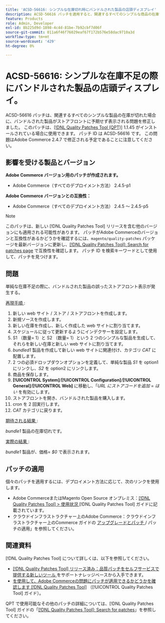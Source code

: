 ```yaml
---
title: 'ACSD-56616: シンプルな在庫切れ時にバンドルされた製品の店頭ディスプレイ'
description: ACSD-56616 パッチを適用すると、関連するすべてのシンプルな商品の在庫切れ時に、バンドルされた商品が予期せずストアフロントに表示されるAdobe Commerceの問題を修正できます。
feature: Products
role: Admin, Developer
exl-id: 8b225d9d-1898-4c4d-81be-7b92cbf7d06f
source-git-commit: 011a6f46f76029eaf67f172b576e58dac9710a3d
workflow-type: tm+mt
source-wordcount: '429'
ht-degree: 0%

---
```


# ACSD-56616: シンプルな在庫不足の際にバンドルされた製品の店頭ディスプレイ。

ACSD-56616 パッチは、関連するすべてのシンプルな製品の在庫が切れた場合に、バンドルされた製品がストアフロントに予期せず表示される問題を修正しました。 このパッチは、[[!DNL Quality Patches Tool (QPT)]](https://experienceleague.adobe.com/en/docs/commerce-operations/tools/quality-patches-tool/quality-patches-tool-to-self-serve-quality-patches) 1.1.45 がインストールされている場合に使用できます。 パッチ ID は ACSD-56616 です。 この問題はAdobe Commerce 2.4.7 で修正される予定であることに注意してください。

## 影響を受ける製品とバージョン

**Adobe Commerce バージョン用のパッチが作成されます。**

* Adobe Commerce（すべてのデプロイメント方法） 2.4.5-p1

**Adobe Commerce バージョンとの互換性：**

* Adobe Commerce（すべてのデプロイメント方法） 2.4.5 ～ 2.4.5-p5

>[!NOTE]
>
>このパッチは、新しい [!DNL Quality Patches Tool] リリースを含む他のバージョンにも適用される可能性があります。 パッチがAdobe Commerceのバージョンと互換性があるかどうかを確認するには、`magento/quality-patches` パッケージを最新バージョンに更新し、[[!DNL Quality Patches Tool]: Search for patches page](https://experienceleague.adobe.com/tools/commerce-quality-patches/index.html) で互換性を確認します。 パッチ ID を検索キーワードとして使用して、パッチを見つけます。

## 問題

単純な在庫不足の際に、バンドルされた製品の誤ったストアフロント表示が発生する。

<u> 再現手順 </u>:

1. 新しい web サイト / ストア / ストアフロントを作成します。
1. 新規ソースを作成します。
1. 新しい在庫を作成し、新しく作成した web サイトに割り当てます。
1. スケジュールに従って更新するようにインデクサーを設定します。
1. S1 （数量= 1）と S2 （数量= 1）という 2 つのシンプルな製品を生成して、それらを新しい在庫と新しい web サイトに割り当てます。
1. *bundled1* 製品を作成して新しい web サイトに関連付け、カテゴリ *CAT* に配置します。
1. 2 つの必須ドロップダウンオプションを定義して、単純な製品 *S1* を option1 にリンクし、*S2* を option2 にリンクします。
1. 商品を保存します。
1. **[!UICONTROL System]**/**[!UICONTROL Configuration]**/**[!UICONTROL General]**/**[!UICONTROL Web]** に移動し、「*URL にストアコードを追加* = *はい* を有効にします。
1. ストアフロントを開き、バンドルされた製品を購入します。
1. cron を 2 回実行します。
1. *CAT* カテゴリに戻ります。

<u> 期待される結果 </u>:

*bundle1* 製品の在庫切れです。

<u> 実際の結果 </u>:

*bundle1* 製品が、価格= *$0* で表示されます。

## パッチの適用

個々のパッチを適用するには、デプロイメント方法に応じて、次のリンクを使用します。

* Adobe CommerceまたはMagento Open Source オンプレミス：[[!DNL Quality Patches Tool] > 使用状況 ](/help/tools/quality-patches-tool/usage.md)[!DNL Quality Patches Tool] ガイドに記載されています。
* クラウドインフラストラクチャー上のAdobe Commerce：クラウドインフラストラクチャー上のCommerce ガイドの [ アップグレードとパッチ ](https://experienceleague.adobe.com/docs/commerce-cloud-service/user-guide/develop/upgrade/apply-patches.html)/ パッチの適用」を参照してください。

## 関連資料

[!DNL Quality Patches Tool] について詳しくは、以下を参照してください。

* [[!DNL Quality Patches Tool]  リリース済み：品質パッチをセルフサービスで提供する新しいツール ](https://experienceleague.adobe.com/en/docs/commerce-operations/tools/quality-patches-tool/quality-patches-tool-to-self-serve-quality-patches) をサポートナレッジベースから入手できます。
* [ を使用して、Adobe Commerceの問題にパッチが適用できるかどうかを確認します  [!DNL Quality Patches Tool]](/help/tools/quality-patches-tool/patches-available-in-qpt/check-patch-for-magento-issue-with-magento-quality-patches.md) （[!UICONTROL Quality Patches Tool] ガイド）。


QPT で使用可能なその他のパッチの詳細については、[!DNL Quality Patches Tool] ガイドの「[[!DNL Quality Patches Tool]: Search for patches](https://experienceleague.adobe.com/tools/commerce-quality-patches/index.html)」を参照してください。
